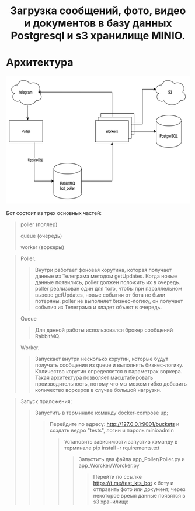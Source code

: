 <h1 align="center">Загрузка сообщений, фото, видео и документов в базу данных Postgresql и s3 хранилище MINIO.
</h1>

<h1>Архитектура</h1>
<div class="container" style="text-align: center">
    <div class="row">
        <div class="col col-25 col-sm-25 col-md-25 col-lg-25 col-xl-25">
            <img src="photo_readme/29dc5d75-7c55-49c9-a119-8a7b324bddd7.png" width="700" height="350"/>
</div>
</div>
</div>

Бот состоит из трех основных частей:
>poller (поллер)
> 
>queue (очередь)
> 
>worker (воркеры)

>Poller.
>>Внутри работает фоновая корутина, которая получает данные из Телеграма методом getUpdates. Когда новые данные появились, poller должен положить их в очередь.
poller реализован один для того, чтобы при параллельном вызове getUpdates, новые события от бота не были потеряны.
poller не выполняет бизнес-логику, он получает события из Телеграма и кладет объект в очередь.
> 
>Queue
>>Для данной работы использовался брокер сообщений RabbitMQ.
> 
>Worker. 
>>Запускает внутри несколько корутин, которые будут получать сообщения из queue и выполнять бизнес-логику. Количество корутин определяется в параметрах воркера.
Такая архитектура позволяет масштабировать производительность, потому что мы можем гибко добавить количество воркеров в случае большой нагрузки.


>Запуск приложения:
>>Запустить в терминале команду docker-compose up;
>>>Перейдите по адресу: http://127.0.0.1:9001/buckets и создать ведро "tests", логин и пароль minioadmin
>>>>Установить зависимости запустив команду в терминале pip install -r rquirements.txt
>>>>>Запустить два файла app_Poller/Poller.py и app_Worcker/Worcker.py
>>>>>>Перейти по ссылке https://t.me/test_kts_bot к боту и отправить фото или документ, через некоторое время 
> данные появятся в s3 хранилище